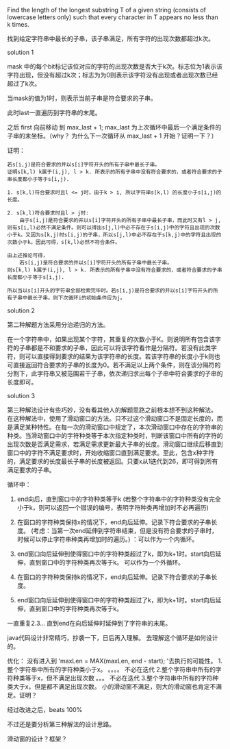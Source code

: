 Find the length of the longest substring T of a given string (consists of lowercase letters only) such that every character in T appears no less than k times.


找到给定字符串中最长的子串，该子串满足，所有字符的出现次数都超过k次。


solution 1

mask 中的每个bit标记该位对应的字符的出现次数是否大于k次。标志位为1表示该字符出现，但没有超过k次；标志为为0则表示该字符没有出现或者出现次数已经超过了k次。

当mask的值为1时，则表示当前子串是符合要求的子串。

此时last一直遍历到字符串的末尾。

之后 first 向前移动 到 max_last + 1; max_last 为上次循环中最后一个满足条件的子串的末坐标。（why？ 为什么下一次循环从 max_last + 1 开始？证明一下？）

证明：

    若s[i,j)是符合要求的并以s[i]字符开头的所有子串中最长子串。
    证明s[k,l) k属于(i,j), l > k. 所表示的所有子串中没有符合要求的，或者符合要求的子串长度都小于等于s[i,j).

    1. s[k,l)符合要求时且l <= j时，由于k > i, 所以字符串s[k,l) 的长度小于s[i,j)的长度。

    2. s[k,l)符合要求时且l > j时:
        由于s[i,j)是符合要求的并以s[i]字符开头的所有子串中最长子串，而此时又有l > j,则有s[i,l)必然不满足条件。则可以得出s[j,l)中必不存在于s[i,j)中的字符且出现的次数小于k。又因为s[k,j)时s[i,j)的子串，所以s[j,l)中必不存在于s[k,j)中的字符且出现的次数小于k。因此可得，s[k,l)必然不符合条件。

    由上述推论可得，
        若s[i,j)是符合要求的并以s[i]字符开头的所有子串中最长子串。
    则s[k,l) k属于(i,j), l > k. 所表示的所有子串中没有符合要求的，或者符合要求的子串长度都小于等于s[i,j).

    所以当以s[i]开头的字符串全部检索完毕时。若s[i,j)是符合要求的并以s[i]字符开头的所有子串中最长子串。则下次循环i的初始条件应为j。



solution 2

第二种解题方法采用分治递归的方法。


在一个字符串中，如果出现某个字符，其重复的次数小于K。则说明所有包含该字符的子串都是不和要求的子串，因此可以将该字符看作是分隔符。若没有此类字符，则可以直接得到要求的结果为该字符串的长度。若该字符串的长度小于k则也可直接返回符合要求的子串的长度为0。若不满足以上两个条件，则在该分隔符的分割下，此字符串又被范围若干子串，依次递归求出每个子串中符合要求的子串的长度即可。




solution 3

第三种解法设计有些巧妙，没有看其他人的解题思路之前根本想不到这种解法。
在这种解法中，使用了滑动窗口的方法。只不过这个滑动窗口不是固定长度的，而是满足某种特性。在每一次的滑动窗口中规定了，本次滑动窗口中存在的字符串的种类。当滑动窗口中的字符种类等于本次指定种类时，判断该窗口中所有的字符的出现次数是否满足需求，若满足需求更新最大子串的长度。滑动窗口继续后移直到窗口中的字符不满足要求时，开始收缩窗口直到满足要求。至此，包含x种字符的，满足要求的长度最长子串的长度被返回。只要x从1迭代到26，即可得到所有满足要求的子串。

循环中：


1. end向后，直到窗口中的字符种类等于k
    (若整个字符串中的字符种类没有完全小于k，则可以返回一个错误的编号，表明字符种类再增加时不必再遍历)

2. 在窗口的字符种类保持x的情况下，end向后延伸。记录下符合要求的子串长度。
    (考虑：当第一次end延伸到字符串结束，但是没有符合要求的子串时，时候可以停止字符串种类再增加时的遍历。) ：可以作为一个内循环。
3. end窗口向后延伸到使得窗口中的字符种类超过了k，即为k+1时。start向后延伸，直到窗口中的字符种类再次等于k。  可以作为一个外循环。
2. 在窗口的字符种类保持k的情况下，end向后延伸。记录下符合要求的子串长度。
3. end窗口向后延伸到使得窗口中的字符种类超过了k，即为k+1时。start向后延伸，直到窗口中的字符种类再次等于k。

一直重复2.3... 直到end在向后延伸时延伸到了字符串的末尾。

java代码设计非常精巧，抄袭一下，日后再入理解。
去理解这个循环是如何设计的。

优化：
没有进入到 'maxLen = MAX(maxLen, end - start); '去执行的可能性。
1.整个字符串中所有的字符种类小于x。     。。。。 不必在迭代
2.整个字符串中所有的字符种类等于x，但不满足出现次数 。。。 不必在迭代
3.整个字符串中所有的字符种类大于x，但是都不满足出现次数。
    小的滑动窗不满足，则大的滑动窗也肯定不满足。证明？

经过改进之后，beats 100%

不过还是要分析第三种解法的设计思路。

滑动窗的设计？框架？

